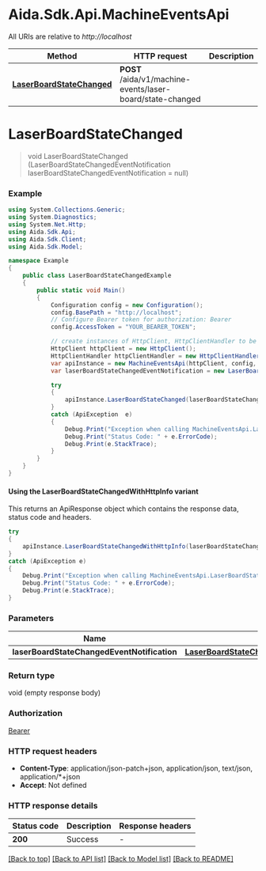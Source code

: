 # Aida.Sdk.Api.MachineEventsApi

All URIs are relative to *http://localhost*

| Method | HTTP request | Description |
|--------|--------------|-------------|
| [**LaserBoardStateChanged**](MachineEventsApi.md#laserboardstatechanged) | **POST** /aida/v1/machine-events/laser-board/state-changed |  |

<a name="laserboardstatechanged"></a>
# **LaserBoardStateChanged**
> void LaserBoardStateChanged (LaserBoardStateChangedEventNotification laserBoardStateChangedEventNotification = null)



### Example
```csharp
using System.Collections.Generic;
using System.Diagnostics;
using System.Net.Http;
using Aida.Sdk.Api;
using Aida.Sdk.Client;
using Aida.Sdk.Model;

namespace Example
{
    public class LaserBoardStateChangedExample
    {
        public static void Main()
        {
            Configuration config = new Configuration();
            config.BasePath = "http://localhost";
            // Configure Bearer token for authorization: Bearer
            config.AccessToken = "YOUR_BEARER_TOKEN";

            // create instances of HttpClient, HttpClientHandler to be reused later with different Api classes
            HttpClient httpClient = new HttpClient();
            HttpClientHandler httpClientHandler = new HttpClientHandler();
            var apiInstance = new MachineEventsApi(httpClient, config, httpClientHandler);
            var laserBoardStateChangedEventNotification = new LaserBoardStateChangedEventNotification(); // LaserBoardStateChangedEventNotification |  (optional) 

            try
            {
                apiInstance.LaserBoardStateChanged(laserBoardStateChangedEventNotification);
            }
            catch (ApiException  e)
            {
                Debug.Print("Exception when calling MachineEventsApi.LaserBoardStateChanged: " + e.Message);
                Debug.Print("Status Code: " + e.ErrorCode);
                Debug.Print(e.StackTrace);
            }
        }
    }
}
```

#### Using the LaserBoardStateChangedWithHttpInfo variant
This returns an ApiResponse object which contains the response data, status code and headers.

```csharp
try
{
    apiInstance.LaserBoardStateChangedWithHttpInfo(laserBoardStateChangedEventNotification);
}
catch (ApiException e)
{
    Debug.Print("Exception when calling MachineEventsApi.LaserBoardStateChangedWithHttpInfo: " + e.Message);
    Debug.Print("Status Code: " + e.ErrorCode);
    Debug.Print(e.StackTrace);
}
```

### Parameters

| Name | Type | Description | Notes |
|------|------|-------------|-------|
| **laserBoardStateChangedEventNotification** | [**LaserBoardStateChangedEventNotification**](LaserBoardStateChangedEventNotification.md) |  | [optional]  |

### Return type

void (empty response body)

### Authorization

[Bearer](../README.md#Bearer)

### HTTP request headers

 - **Content-Type**: application/json-patch+json, application/json, text/json, application/*+json
 - **Accept**: Not defined


### HTTP response details
| Status code | Description | Response headers |
|-------------|-------------|------------------|
| **200** | Success |  -  |

[[Back to top]](#) [[Back to API list]](../README.md#documentation-for-api-endpoints) [[Back to Model list]](../README.md#documentation-for-models) [[Back to README]](../README.md)

